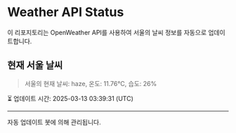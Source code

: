 
# Weather API Status

이 리포지토리는 OpenWeather API를 사용하여 서울의 날씨 정보를 자동으로 업데이트합니다.

## 현재 서울 날씨
> 서울의 현재 날씨: haze, 온도: 11.76°C, 습도: 26%

⏳ 업데이트 시간: 2025-03-13 03:39:31 (UTC)

---
자동 업데이트 봇에 의해 관리됩니다.
